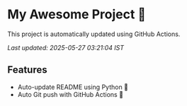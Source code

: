 # My Awesome Project 🚀

This project is automatically updated using GitHub Actions.

_Last updated: 2025-05-27 03:21:04 IST_

## Features
- Auto-update README using Python 🐍
- Auto Git push with GitHub Actions 🤖
